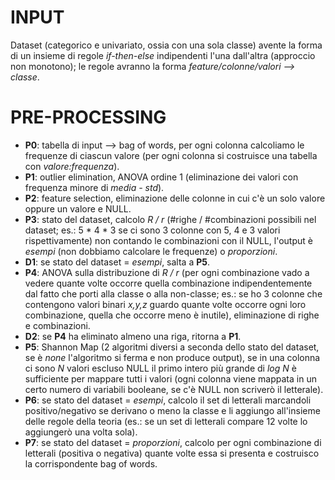 # INPUT
Dataset (categorico e univariato, ossia con una sola classe) avente la forma di un insieme di regole *if-then-else* indipendenti l'una dall'altra (approccio non monotono); le regole avranno la forma *feature/colonne/valori --> classe*.

# PRE-PROCESSING
* **P0**: tabella di input --> bag of words, per ogni colonna calcoliamo le frequenze di ciascun valore (per ogni colonna si costruisce una tabella con *valore:frequenza*).
* **P1**: outlier elimination, ANOVA ordine 1 (eliminazione dei valori con frequenza minore di *media - std*).
* **P2**: feature selection, eliminazione delle colonne in cui c'è un solo valore oppure un valore e NULL.
* **P3**: stato del dataset, calcolo *R / r* (#righe / #combinazioni possibili nel dataset; es.: 5 * 4 * 3 se ci sono 3 colonne con 5, 4 e 3 valori rispettivamente) non contando le combinazioni con il NULL, l'output è *esempi* (non dobbiamo calcolare le frequenze) o *proporzioni*.
* **D1**: se stato del dataset = *esempi*, salta a **P5**.
* **P4**: ANOVA sulla distribuzione di *R / r* (per ogni combinazione vado a vedere quante volte occorre quella combinazione indipendentemente dal fatto che porti alla classe o alla non-classe; es.: se ho 3 colonne che contengono valori binari *x,y,z* guardo quante volte occorre ogni loro combinazione, quella che occorre meno è inutile), eliminazione di righe e combinazioni.
* **D2**: se **P4** ha eliminato almeno una riga, ritorna a **P1**.
* **P5**: Shannon Map (2 algoritmi diversi a seconda dello stato del dataset, se è *none* l'algoritmo si ferma e non produce output), se in una colonna ci sono *N* valori escluso NULL il primo intero più grande di *log N* è sufficiente per mappare tutti i valori (ogni colonna viene mappata in un certo numero di variabili booleane, se c'è NULL non scriverò il letterale).
* **P6**: se stato del dataset = *esempi*, calcolo il set di letterali marcandoli positivo/negativo se derivano o meno la classe e li aggiungo all'insieme delle regole della teoria (es.: se un set di letterali compare 12 volte lo aggiungerò una volta sola).
* **P7**: se stato del dataset = *proporzioni*, calcolo per ogni combinazione di letterali (positiva o negativa) quante volte essa si presenta e costruisco la corrispondente bag of words.
